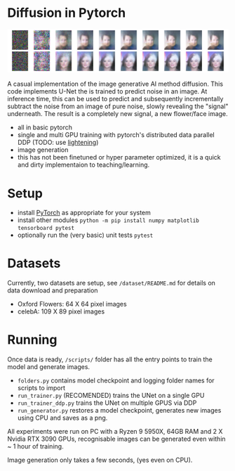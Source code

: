 # Diffusion in Pytorch

![CelebA generated images](pics/92_38_seed_19.png)

A casual implementation of the image generative AI method diffusion. This code implements U-Net the is trained to predict noise in an image. At inference time, this can be used to predict and subsequently incrementally subtract the noise from an image of pure noise, slowly revealing the "signal" underneath. The result is a completely new signal, a new flower/face image.
- all in basic pytorch
- single and multi GPU training with pytorch's distributed data parallel DDP (TODO: use [lightening](https://lightning.ai/docs/pytorch/stable/))
- image generation
- this has not been finetuned or hyper parameter optimized, it is a quick and dirty implementaion to teaching/learning.

# Setup
 - install [PyTorch](https://pytorch.org/) as appropriate for your system
 - install other modules `python -m pip install numpy matplotlib tensorboard pytest`
 - optionally run the (very basic) unit tests `pytest`

# Datasets
Currently, two datasets are setup, see `/dataset/README.md` for details on data download and preparation
- Oxford Flowers: 64 X 64 pixel images
- celebA: 109 X 89 pixel images

# Running
Once data is ready, `/scripts/` folder has all the entry points to train the model and generate images.
- `folders.py` contains model checkpoint and logging folder names for scripts to import
- `run_trainer.py` (RECOMENDED) trains the UNet on a single GPU
- `run_trainer_ddp.py` trains the UNet on multiple GPUS via DDP
- `run_generator.py` restores a model checkpoint, generates new images using CPU and saves as a png.

All experiments were run on PC with a Ryzen 9 5950X, 64GB RAM and 2 X Nvidia RTX 3090 GPUs, recognisable images can be generated even within ~ 1 hour of training.

Image generation only takes a few seconds, (yes even on CPU).





